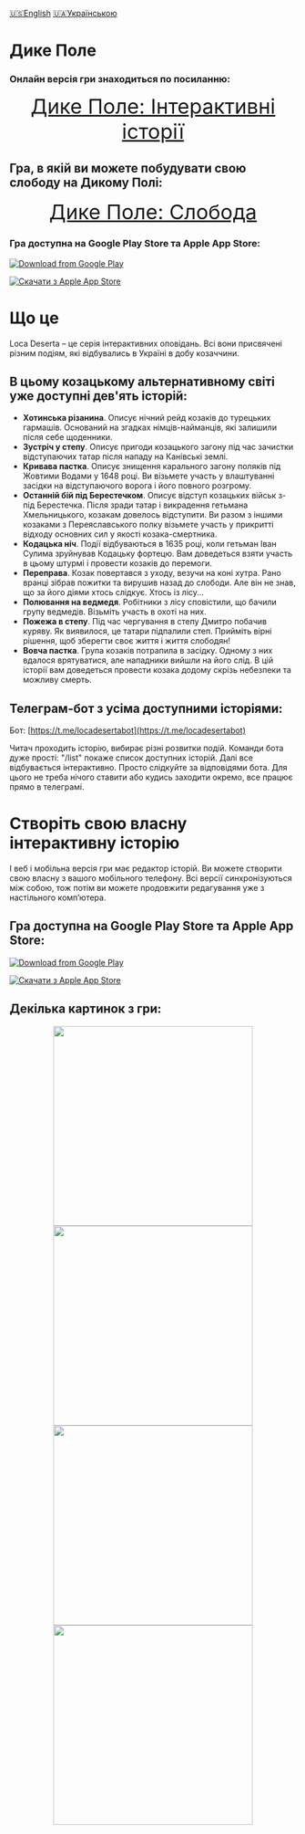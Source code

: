 [🇺🇸English](index_en.md)
[🇺🇦Українською](index.md)

# Дике Полe

### Онлайн версія гри знаходиться по посиланню:
<p align="center">
<a style="font-size: 36px" href="https://locadeserta.com/game/?lang=uk">Дике Поле: Інтерактивні історії</a>
</p>

## Гра, в якій ви можете побудувати свою слободу на Дикому Полі:

<p align="center">
<a style="font-size: 36px" href="https://locadeserta.com/citybuilding/">Дике Поле: Слобода</a>
</p>

### Гра доступна на Google Play Store та Apple App Store:

[![Download from Google Play](../images/play_store_badge.png)](https://play.google.com/store/apps/details?id=gladimdim.locadeserta)

[![Скачати з Apple App Store](../images/appstore.svg)](https://apps.apple.com/us/app/loca-deserta/id1468068398)

# Що це

Loca Deserta – це серія інтерактивних оповідань. Всі вони присвячені різним подіям, які відбувались в Україні в добу козаччини.

## В цьому козацькому альтернативному світі уже доступні дев'ять історій:

- **Хотинська різанина**. Описує нічний рейд козаків до турецьких гармашів. Оснований на згадках німців-найманців, які залишили після себе щоденники.
- **Зустріч у степу**. Описує пригоди козацького загону під час зачистки відступаючих татар після нападу на Канівські землі.
- **Кривава пастка**. Описує знищення карального загону поляків під Жовтими Водами у 1648 році. Ви візьмете участь у влаштуванні засідки на відступаючого ворога і його повного розгрому.
- **Останній бій під Берестечком**. Описує відступ козацьких військ з-під Берестечка. Після зради татар і викрадення гетьмана Хмельницького, козакам довелось відступити. Ви разом з іншими козаками з Переяславського полку візьмете участь у прикритті відходу основних сил у якості козака-смертника.
- **Кодацька ніч**. Події відбуваються в 1635 році, коли гетьман Іван Сулима зруйнував Кодацьку фортецю. Вам доведеться взяти участь в цьому штурмі і провести козаків до перемоги.
- **Переправа**. Козак повертався з уходу, везучи на коні хутра. Рано вранці зібрав пожитки та вирушив назад до слободи. Але він не знав, що за його діями хтось слідкує. Хтось із лісу...
- **Полювання на ведмедя**. Робітники з лісу сповістили, що бачили групу ведмедів. Візьміть участь в охоті на них.
- **Пожежа в степу**. Під час чергування в степу Дмитро побачив куряву. Як виявилося, це татари підпалили степ. Прийміть вірні рішення, щоб зберегти своє життя і життя слободян!
- **Вовча пастка**. Група козаків потрапила в засідку. Одному з них вдалося врятуватися, але нападники вийшли на його слід. В цій історії вам доведеться провести козака додому скрізь небезпеки та можливу смерть.

## Телеграм-бот з усіма доступними історіями: 

Бот: [https://t.me/locadesertabot](https://t.me/locadesertabot)
 
 Читач проходить історію, вибирає різні розвитки подій. Команди бота дуже прості: "/list" покаже список доступних історій. Далі все відбувається інтерактивно. Просто слідкуйте за відповідями бота. Для цього не треба нічого ставити або кудись заходити окремо, все працює прямо в телеграмі.

# Створіть свою власну інтерактивну історію

І веб і мобільна версія гри має редактор історій. Ви можете створити свою власну з вашого мобільного телефону. Всі версії синхронізуються між собою, тож потім ви можете продовжити редагування уже з настільного комп’ютера.

## Гра доступна на Google Play Store та Apple App Store:

[![Download from Google Play](../images/play_store_badge.png)](https://play.google.com/store/apps/details?id=gladimdim.locadeserta)

[![Скачати з Apple App Store](../images/appstore.svg)](https://apps.apple.com/us/app/loca-deserta/id1468068398)

## Декілька картинок з гри:
<p align="center">
  <img src="../images/uk/screen1.png" width="350">
  <img src="../images/uk/screen2.png" width="350">
  <img src="../images/uk/screen3.png" width="350">
  <img src="../images/uk/screen4.png" width="350">
</p>
